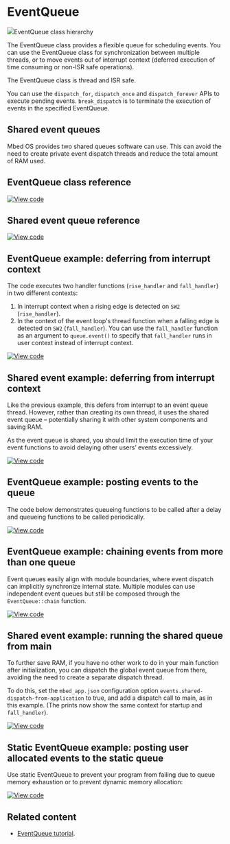# EventQueue

<span class="images">![](https://os.mbed.com/docs/mbed-os/v6.13/mbed-os-api-doxy/classevents_1_1_event_queue.png)<span>EventQueue class hierarchy</span></span>

The EventQueue class provides a flexible queue for scheduling events. You can use the EventQueue class for synchronization between multiple threads, or to move events out of interrupt context (deferred execution of time consuming or non-ISR safe operations).

The EventQueue class is thread and ISR safe.

You can use the `dispatch_for`, `dispatch_once`  and `dispatch_forever` APIs to execute pending events. 
`break_dispatch` is to terminate the execution of events in the specified EventQueue.

## Shared event queues

Mbed OS provides two shared queues software can use. This can avoid the need to create private event dispatch threads and reduce the total amount of RAM used.

## EventQueue class reference

[![View code](https://www.mbed.com/embed/?type=library)](https://os.mbed.com/docs/mbed-os/v6.13/mbed-os-api-doxy/classevents_1_1_event_queue.html)

## Shared event queue reference

[![View code](https://www.mbed.com/embed/?type=library)](https://os.mbed.com/docs/mbed-os/v6.13/mbed-os-api-doxy/mbed__shared__queues_8h_source.html)

## EventQueue example: deferring from interrupt context

The code executes two handler functions (`rise_handler` and `fall_handler`) in two different contexts:

1. In interrupt context when a rising edge is detected on `SW2` (`rise_handler`).
2. In the context of the event loop's thread function when a falling edge is detected on `SW2` (`fall_handler`). You can use the `fall_handler` function as an argument to `queue.event()` to specify that `fall_handler` runs in user context instead of interrupt context.

[![View code](https://www.mbed.com/embed/?url=https://github.com/ARMmbed/mbed-os-snippet-EventQueue_ex_1/tree/v6.13)](https://github.com/ARMmbed/mbed-os-snippet-EventQueue_ex_1/blobl/v6.13/main.cpp)

## Shared event example: deferring from interrupt context

Like the previous example, this defers from interrupt to an event queue thread. However, rather than creating its own thread, it uses the shared event queue – potentially sharing it with other system components and saving RAM.

As the event queue is shared, you should limit the execution time of your event functions to avoid delaying other users’ events excessively.

[![View code](https://www.mbed.com/embed/?url=https://github.com/ARMmbed/mbed-os-snippet-Shared_Events_1/tree/v6.13)](https://github.com/ARMmbed/mbed-os-snippet-Shared_Events_1/blobl/v6.13/main.cpp)

## EventQueue example: posting events to the queue

The code below demonstrates queueing functions to be called after a delay and queueing functions to be called periodically.

[![View code](https://www.mbed.com/embed/?url=https://github.com/ARMmbed/mbed-os-snippet-EventQueue_ex_2/tree/v6.13)](https://github.com/ARMmbed/mbed-os-snippet-EventQueue_ex_2/blobl/v6.13/main.cpp)

## EventQueue example: chaining events from more than one queue

Event queues easily align with module boundaries, where event dispatch can implicitly synchronize internal state. Multiple modules can use independent event queues but still be composed through the `EventQueue::chain` function.

[![View code](https://www.mbed.com/embed/?url=https://github.com/ARMmbed/mbed-os-snippet-EventQueue_ex_3/tree/v6.13)](https://github.com/ARMmbed/mbed-os-snippet-EventQueue_ex_3/blobl/v6.13/main.cpp)

## Shared event example: running the shared queue from main

To further save RAM, if you have no other work to do in your main function after initialization, you can dispatch the global event queue from there, avoiding the need to create a separate dispatch thread.

To do this, set the `mbed_app.json` configuration option `events.shared-dispatch-from-application` to true, and add a dispatch call to main, as in this example. (The prints now show the same context for startup and `fall_handler`).

[![View code](https://www.mbed.com/embed/?url=https://github.com/ARMmbed/mbed-os-snippet-Shared_Events_2/tree/v6.13)](https://github.com/ARMmbed/mbed-os-snippet-Shared_Events_2/blobl/v6.13/main.cpp)

## Static EventQueue example: posting user allocated events to the static queue

Use static EventQueue to prevent your program from failing due to queue memory exhaustion or to prevent dynamic memory allocation:

[![View code](https://www.mbed.com/embed/?url=https://github.com/ARMmbed/mbed-os-snippet-UserAllocatedEvent_ex_1/tree/v6.13)](https://github.com/ARMmbed/mbed-os-snippet-UserAllocatedEvent_ex_1/blobl/v6.13/main.cpp)

## Related content

- [EventQueue tutorial](../apis/scheduling-tutorials.html).
